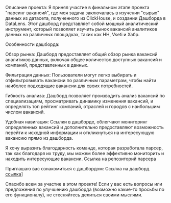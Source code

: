 Описание проекта:
Я принял участие в финальном этапе проекта "парсинг вакансий", где моя задача заключалась в изучении "сырых" данных из датасета, полученного из ClickHouse, и создании Дашборда в DataLens. Этот дашборд представляет собой мощный аналитический инструмент, который позволяет изучить рынок вакансий аналитиков данных на различных площадках, таких как HH, Vseti и Хабр.

Особенности дашборда:

Обзор рынка: Дашборд предоставляет общий обзор рынка вакансий аналитиков данных, включая общее количество доступных вакансий и компаний, представленных в данных.

Фильтрация данных: Пользователи могут легко выбирать и отфильтровывать вакансии по различным параметрам, чтобы найти наиболее подходящие вакансии для своих потребностей.

Гибкость анализа: Дашборд позволяет производить анализ вакансий по специализациям, просматривать динамику изменения вакансий, и определять топ рейтинг компаний, отраслей и городов с наибольшим числом вакансий.

Удобная навигация: Ссылки в дашборде, облегчают мониторинг определенных вакансий и дополнительно предоставляют возможность перейти к исходной информации и откликнуться на интересующую вакансию прямо из дашборда.

Я хочу выразить благодарность команде, которая разработала парсер, так как благодаря их труду, мы можем более эффективно мониторить и находить интересующие вакансии. Ссылка на репозиторий парсера

Приглашаю вас ознакомиться с дашбордом: Ссылка на дашборд [ссылка](https://datalens.yandex.ru/rmxa6f00cqk0g-dashboard-preview)]

Спасибо всем за участие в этом проекте! Если у вас есть вопросы или предложения по улучшению дашборда (возможно какие-то просьбы по его функционалу), не стесняйтесь делиться своими мыслями.

